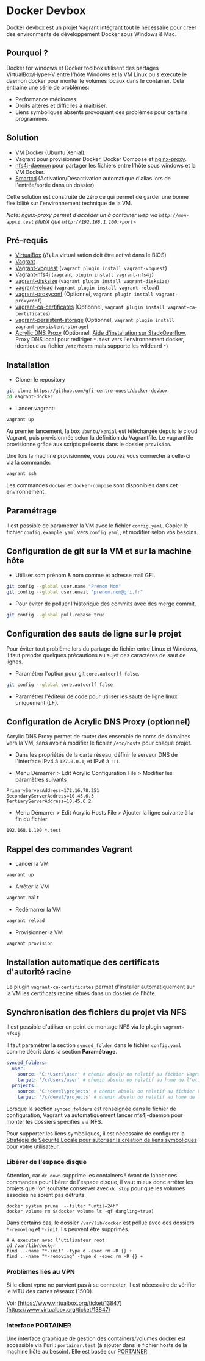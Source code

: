 # Docker Devbox

Docker devbox est un projet Vagrant intégrant tout le nécessaire pour créer des environments de développement Docker 
sous Windows & Mac.

## Pourquoi ?

Docker for windows et Docker toolbox utilisent des partages VirtualBox/Hyper-V entre l'hôte Windows et la VM Linux ou 
s'execute le daemon docker pour monter le volumes locaux dans le container. Celà entraine une série de problèmes:

- Performance médiocres.
- Droits altérés et difficiles à maitriser.
- Liens symboliques absents provoquant des problèmes pour certains programmes.

## Solution

- VM Docker (Ubuntu Xenial).
- Vagrant pour provisionner Docker, Docker Compose et [nginx-proxy](https://github.com/jwilder/nginx-proxy).
- [nfs4j-daemon](https://github.com/gfi-centre-ouest/nfs4j-daemon) pour partager les fichiers entre l'hôte sous windows et la VM Docker.
- [Smartcd](https://github.com/cxreg/smartcd) (Activation/Désactivation automatique d'alias lors de l'entrée/sortie dans un dossier)

Cette solution est construite de zéro ce qui permet de garder une bonne flexibilité sur l'environnement technique de la VM.

*Note: nginx-proxy permet d'accéder un à container web via `http://mon-appli.test` plutôt que `http://192.168.1.100:<port>`*

## Pré-requis
- [VirtualBox](https://www.virtualbox.org/) (**/!\\** La virtualisation doit être activé dans le BIOS)
- [Vagrant](https://www.vagrantup.com/)
- [Vagrant-vbguest](https://github.com/dotless-de/vagrant-vbguest) (`vagrant plugin install vagrant-vbguest`)
- [Vagrant-nfs4j](https://github.com/gfi-centre-ouest/vagrant-nfs4j) (`vagrant plugin install vagrant-nfs4j`)
- [vagrant-disksize](https://github.com/sprotheroe/vagrant-disksize) (`vagrant plugin install vagrant-disksize`)
- [vagrant-reload](https://github.com/aidanns/vagrant-reload) (`vagrant plugin install vagrant-reload`)
- [vagrant-proxyconf](https://github.com/tmatilai/vagrant-proxyconf) (Optionnel, `vagrant plugin install vagrant-proxyconf`)
- [vagrant-ca-certificates](https://github.com/williambailey/vagrant-ca-certificates) (Optionnel, `vagrant plugin install vagrant-ca-certificates`)
- [vagrant-persistent-storage](https://github.com/kusnier/vagrant-persistent-storage) (Optionnel, `vagrant plugin install vagrant-persistent-storage`)
- [Acrylic DNS Proxy](https://sourceforge.net/projects/acrylic) (Optionnel, [Aide d'installation sur StackOverflow](https://stackoverflow.com/questions/138162/wildcards-in-a-windows-hosts-file#answer-9695861), Proxy DNS local pour rediriger `*.test` vers 
l'environnement docker, identique au fichier `/etc/hosts` mais supporte les wildcard `*`)

## Installation

- Cloner le repository

```bash
git clone https://github.com/gfi-centre-ouest/docker-devbox
cd vagrant-docker
```

- Lancer vagrant:

```bash
vagrant up
```

Au premier lancement, la box `ubuntu/xenial` est téléchargée depuis le cloud Vagrant, puis provisionnée selon la 
définition du Vagrantfile. Le vagrantfile provisionne grâce aux scripts présents dans le dossier `provision`.

Une fois la machine provisionnée, vous pouvez vous connecter à celle-ci via la commande:

```bash
vagrant ssh
```

Les commandes `docker` et `docker-compose` sont disponibles dans cet environnement.

## Paramétrage

Il est possible de paramétrer la VM avec le fichier `config.yaml`. Copier le fichier `config.example.yaml` vers 
`config.yaml`, et modifier selon vos besoins.

## Configuration de git sur la VM et sur la machine hôte

* Utiliser som prénom & nom comme et adresse mail GFI.

```bash
git config --global user.name "Prénom Nom"
git config --global user.email "prenom.nom@gfi.fr"
```

* Pour éviter de polluer l'historique des commits avec des merge commit.

```bash
git config --global pull.rebase true
```

## Configuration des sauts de ligne sur le projet

Pour éviter tout problème lors du partage de fichier entre Linux et Windows, il faut prendre quelques précautions au 
sujet des caractères de saut de lignes.

- Paramétrer l'option pour git `core.autocrlf false`.

```bash
git config --global core.autocrlf false
```

- Paramétrer l'éditeur de code pour utiliser les sauts de ligne linux uniquement (LF).

## Configuration de Acrylic DNS Proxy (optionnel)

Acrylic DNS Proxy permet de router des ensemble de noms de domaines vers la VM, sans avoir à modifier le fichier 
`/etc/hosts` pour chaque projet.

- Dans les propriétés de la carte réseau, définir le serveur DNS de l'interface IPv4 à `127.0.0.1`, et IPv6 à `::1`.

- Menu Démarrer > Edit Acrylic Configuration File > Modifier les paramètres suivants

```
PrimaryServerAddress=172.16.78.251
SecondaryServerAddress=10.45.6.3
TertiaryServerAddress=10.45.6.2
```

- Menu Démarrer > Edit Acrylic Hosts File > Ajouter la ligne suivante à la fin du fichier

```
192.168.1.100 *.test
```

## Rappel des commandes Vagrant

- Lancer la VM

```bash
vagrant up
```

- Arrêter la VM
```bash
vagrant halt
```

- Redémarrer la VM
```bash
vagrant reload
```

- Provisionner la VM
```bash
vagrant provision
```

## Installation automatique des certificats d'autorité racine

Le plugin `vagrant-ca-certificates` permet d'installer automatiquement sur la VM les certificats racine situés dans un 
dossier de l'hôte.

## Synchronisation des fichiers du projet via NFS

Il est possible d'utiliser un point de montage NFS via le plugin `vagrant-nfs4j`.

Il faut paramétrer la section `synced_folder` dans le fichier `config.yaml` comme décrit dans la section **Paramétrage**.

```yml
synced_folders:
  user:
    source: 'C:\Users\user' # chemin absolu ou relatif au fichier Vagrantfile
    target: '/c/Users/user' # chemin absolu ou relatif au home de l'utilisateur de la VM
  projects:
    source: 'C:\devel\projects' # chemin absolu ou relatif au fichier Vagrantfile
    target: '/c/devel/projects' # chemin absolu ou relatif au home de l'utilisateur de la VM
```

Lorsque la section `synced_folders` est renseignée dans le fichier de configuration, Vagrant va automatiquement 
lancer nfs4j-daemon pour monter les dossiers spécifiés via NFS.

Pour supporter les liens symboliques, il est nécessaire de configurer la [Stratégie de Sécurité Locale pour autoriser la création de liens symboliques](https://github.com/gfi-centre-ouest/nfs4j-daemon#symbolic-links-support-on-windows) 
pour votre utilisateur.

### Libérer de l'espace disque

Attention, car `dc down` supprime les containers ! Avant de lancer ces commandes pour libérer de l'espace disque,
il vaut mieux donc arrêter les projets que l'on souhaite conserver avec `dc stop` pour que les volumes associés
ne soient pas détruits.

 ```
 docker system prune  --filter "until=24h"
 docker volume rm $(docker volume ls -qf dangling=true)
 ```

 Dans certains cas, le dossier `/var/lib/docker` est pollué avec des dossiers `*-removing` et `*-init`. Ils peuvent être supprimés.

 ```
 # A executer avec l'utilisateur root
 cd /var/lib/docker
 find . -name "*-init" -type d -exec rm -R {} +
 find . -name "*-removing" -type d -exec rm -R {} +
 ``` 

### Problèmes liés au VPN

Si le client vpnc ne parvient pas à se connecter, il est nécessaire de vérifier le MTU des cartes réseaux (1500).

Voir [https://www.virtualbox.org/ticket/13847](https://www.virtualbox.org/ticket/13847)

### Interface PORTAINER

Une interface graphique de gestion des containers/volumes docker est accessible via l'url : `portainer.test` (à ajouter dans le fichier hosts de la machine hôte au besoin).
Elle est basée sur [PORTAINER](https://portainer.readthedocs.io/en/stable/index.html) 